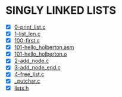 # SINGLY LINKED LISTS

- [x] [0-print_list.c](0-print_list.c)
- [x] [1-list_len.c](1-list_len.c)
- [x] [100-first.c](100-first.c)
- [x] [101-hello_holberton.asm](101-hello_holberton.asm)
- [x] [101-hello_holberton.o](101-hello_holberton.o)
- [x] [2-add_node.c](2-add_node.c)
- [x] [3-add_node_end.c](3-add_node_end.c)
- [x] [4-free_list.c](4-free_list.c)
- [x] [_putchar.c](_putchar.c)
- [x] [lists.h](lists.h)

